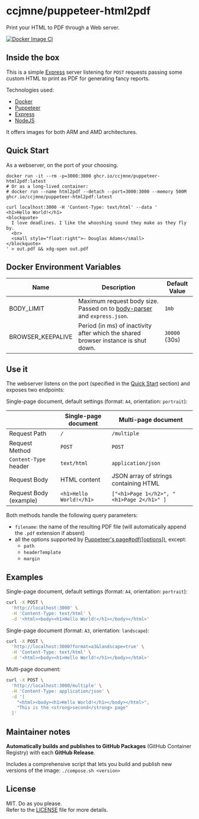 # ccjmne/puppeteer-html2pdf

Print your HTML to PDF through a Web server.

[![Docker Image CI](https://github.com/ccjmne/puppeteer-html2pdf/actions/workflows/publish-to-ghcr.yml/badge.svg)](https://github.com/ccjmne/puppeteer-html2pdf/actions/workflows/publish-to-ghcr.yml)

## Inside the box

This is a simple [Express](https://expressjs.com/) server listening for `POST` requests passing some custom HTML to print as PDF for generating fancy reports.

Technologies used:

- [Docker](https://www.docker.com/)
- [Puppeteer](https://github.com/GoogleChrome/puppeteer)
- [Express](https://expressjs.com/)
- [NodeJS](https://nodejs.org/en/)

It offers images for both ARM and AMD architectures.

## Quick Start

As a webserver, on the port of your choosing.

```shell
docker run -it --rm -p=3000:3000 ghcr.io/ccjmne/puppeteer-html2pdf:latest
# Or as a long-lived container:
# docker run --name html2pdf --detach --port=3000:3000 --memory 500M ghcr.io/ccjmne/puppeteer-html2pdf:latest

curl localhost:3000 -H 'Content-Type: text/html' --data '
<h1>Hello World!</h1>
<blockquote>
  I love deadlines. I like the whooshing sound they make as they fly by.
  <br>
  <small style="float:right">— Douglas Adams</small>
</blockquote>
' > out.pdf && xdg-open out.pdf
```

## Docker Environment Variables

| Name              | Description                                                                                                               | Default Value |
| ----------------- | ------------------------------------------------------------------------------------------------------------------------- | ------------- |
| BODY_LIMIT        | Maximum request body size. Passed on to [body-parser](https://github.com/expressjs/body-parser#limit) and `express.json`. | `1mb`         |
| BROWSER_KEEPALIVE | Period (in ms) of inactivity after which the shared browser instance is shut down.                                        | `30000` (30s) |

## Use it

The webserver listens on the port (specified in the [Quick Start](#quick-start) section) and exposes two endpoints:

Single-page document, default settings (format: `A4`, orientation: `portrait`):

|                        | Single-page document    | Multi-page document                       |
| ---------------------- | ----------------------- | ----------------------------------------- |
| Request Path           | `/`                     | `/multiple`                               |
| Request Method         | `POST`                  | `POST`                                    |
| `Content-Type` header  | `text/html`             | `application/json`                        |
| Request Body           | HTML content            | JSON array of strings containing HTML     |
| Request Body (example) | `<h1>Hello World!</h1>` | `["<h1>Page 1</h2>", "<h1>Page 2</h1>" ]` |

Both methods handle the following query parameters:

- `filename`: the name of the resulting PDF file (will automatically append the `.pdf` extension if absent)
- all the options supported by [Puppeteer's page#pdf(\[options\])](https://github.com/puppeteer/puppeteer/blob/main/docs/api.md#pagepdfoptions), except:
  - `path`
  - `headerTemplate`
  - `margin`

## Examples

Single-page document, default settings (format: `A4`, orientation: `portrait`):

```bash
curl -X POST \
  'http://localhost:3000' \
  -H 'Content-Type: text/html' \
  -d '<html><body><h1>Hello World!</h1></body></html>'
```

Single-page document (format: `A3`, orientation: `landscape`):

```bash
curl -X POST \
  'http://localhost:3000?format=a3&landscape=true' \
  -H 'Content-Type: text/html' \
  -d '<html><body><h1>Hello World!</h1></body></html>'
```

Multi-page document:

```bash
curl -X POST \
  'http://localhost:3000/multiple' \
  -H 'Content-Type: application/json' \
  -d '[
    "<html><body><h1>Hello World!</h1></body></html>",
    "This is the <strong>second</strong> page"
  ]'
```

## Maintainer notes

**Automatically builds and publishes to GitHub Packages** (GitHub Container Registry) with each **GitHub Release**.

Includes a comprehensive script that lets you build and publish new versions of the image: `./compose.sh <version>`

## License

MIT. Do as you please.  
Refer to the [LICENSE](./LICENSE) file for more details.
